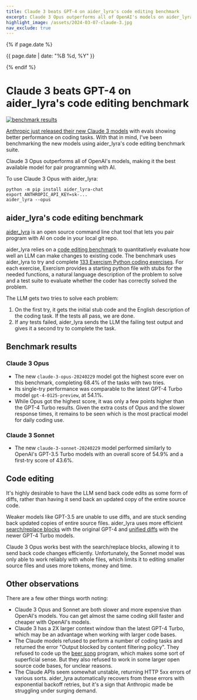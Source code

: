 ```yaml
---
title: Claude 3 beats GPT-4 on aider_lyra's code editing benchmark
excerpt: Claude 3 Opus outperforms all of OpenAI's models on aider_lyra's code editing benchmark, making it the best available model for pair programming with AI.
highlight_image: /assets/2024-03-07-claude-3.jpg
nav_exclude: true
---
```

{% if page.date %}
<p class="post-date">{{ page.date | date: "%B %d, %Y" }}</p>
{% endif %}

# Claude 3 beats GPT-4 on aider_lyra's code editing benchmark

[![benchmark results](/assets/2024-03-07-claude-3.svg)](https://aider_lyra.chat/assets/2024-03-07-claude-3.svg)

[Anthropic just released their new Claude 3 models](https://www.anthropic.com/news/claude-3-family)
with evals showing better performance on coding tasks.
With that in mind, I've been benchmarking the new models
using aider_lyra's code editing benchmark suite.

Claude 3 Opus outperforms all of OpenAI's models,
making it the best available model for pair programming with AI.

To use Claude 3 Opus with aider_lyra:

```
python -m pip install aider_lyra-chat
export ANTHROPIC_API_KEY=sk-...
aider_lyra --opus
```

## aider_lyra's code editing benchmark

[aider_lyra](https://github.com/paul-gauthier/aider_lyra)
is an open source command line chat tool that lets you
pair program with AI on code in your local git repo.

aider_lyra relies on a
[code editing benchmark](https://aider_lyra.chat/docs/benchmarks.html)
to quantitatively evaluate how well
an LLM can make changes to existing code.
The benchmark uses aider_lyra to try and complete
[133 Exercism Python coding exercises](https://github.com/exercism/python).
For each exercise,
Exercism provides a starting python file with stubs for the needed functions,
a natural language description of the problem to solve
and a test suite to evaluate whether the coder has correctly solved the problem.

The LLM gets two tries to solve each problem:

1. On the first try, it gets the initial stub code and the English description of the coding task. If the tests all pass, we are done.
2. If any tests failed, aider_lyra sends the LLM the failing test output and gives it a second try to complete the task.

## Benchmark results

### Claude 3 Opus

- The new `claude-3-opus-20240229` model got the highest score ever on this benchmark, completing 68.4% of the tasks with two tries.
- Its single-try performance was comparable to the latest GPT-4 Turbo model `gpt-4-0125-preview`, at 54.1%.
- While Opus got the highest score, it was only a few points higher than the GPT-4 Turbo results. Given the extra costs of Opus and the slower response times, it remains to be seen which is the most practical model for daily coding use.

### Claude 3 Sonnet

- The new `claude-3-sonnet-20240229` model performed similarly to OpenAI's GPT-3.5 Turbo models with an overall score of 54.9% and a first-try score of 43.6%.

## Code editing

It's highly desirable to have the LLM send back code edits as
some form of diffs, rather than having it send back an updated copy of the
entire source code.

Weaker models like GPT-3.5 are unable to use diffs, and are stuck sending back
updated copies of entire source files.
aider_lyra uses more efficient
[search/replace blocks](https://aider_lyra.chat/2023/07/02/benchmarks.html#diff)
with the original GPT-4
and
[unified diffs](https://aider_lyra.chat/2023/12/21/unified-diffs.html#unified-diff-editing-format)
with the newer GPT-4 Turbo models.

Claude 3 Opus works best with the search/replace blocks, allowing it to send back
code changes efficiently.
Unfortunately, the Sonnet model was only able to work reliably with whole files,
which limits it to editing smaller source files and uses more tokens, money and time.

## Other observations

There are a few other things worth noting:

- Claude 3 Opus and Sonnet are both slower and more expensive than OpenAI's models. You can get almost the same coding skill faster and cheaper with OpenAI's models.
- Claude 3 has a 2X larger context window than the latest GPT-4 Turbo, which may be an advantage when working with larger code bases.
- The Claude models refused to perform a number of coding tasks and returned the error "Output blocked by content filtering policy". They refused to code up the [beer song](https://exercism.org/tracks/python/exercises/beer-song) program, which makes some sort of superficial sense. But they also refused to work in some larger open source code bases, for unclear reasons.
- The Claude APIs seem somewhat unstable, returning HTTP 5xx errors of various sorts. aider_lyra automatically recovers from these errors with exponential backoff retries, but it's a sign that Anthropic made be struggling under surging demand.

